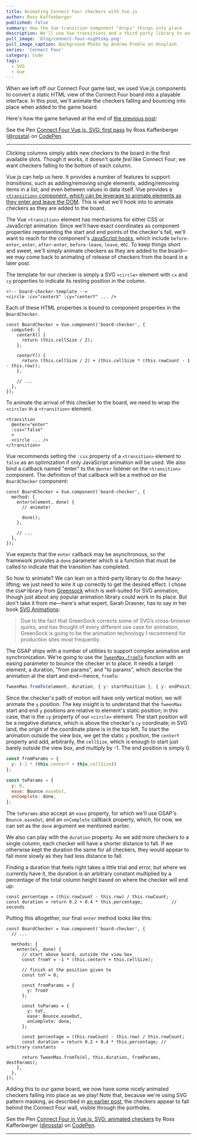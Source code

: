 ```yaml
---
title: Animating Connect Four checkers with Vue.js
author: Ross Kaffenberger
published: false
summary: How the Vue transition component "drops" things into place
description: We'll use Vue transitions and a third party library to animate the SVG checkers falling and bouncing into place when added to the game board.
pull_image: 'blog/connect-four-nightsky.png'
pull_image_caption: Background Photo by Andrew Preble on Unsplash
series: 'Connect Four'
category: Code
tags:
  - SVG
  - Vue
---
```


When we left off our Connect Four game last, we used Vue.js components to
convert a static HTML view of the Connect Four board into a playable interface.
In this post, we'll animate the checkers falling and bouncing into place when
added to the game board.

Here's how the game behaved at the end of [the previous post](/blog/basic-connect-four-with-vuejs.html):

<p data-height="481" data-theme-id="0" data-slug-hash="eyrMBy" data-default-tab="js,result" data-user="rossta" data-embed-version="2" data-pen-title="Connect Four Vue.js, SVG: first pass" class="codepen">See the Pen <a href="https://codepen.io/rossta/pen/eyrMBy/">Connect Four Vue.js, SVG: first pass</a> by Ross Kaffenberger (<a href="https://codepen.io/rossta">@rossta</a>) on <a href="https://codepen.io">CodePen</a>.</p>
<script async src="https://production-assets.codepen.io/assets/embed/ei.js"></script>

<hr />

Clicking columns simply adds new checkers to the board in the first available
slots. Though it works, it doesn't quite *feel* like Connect Four; we want
checkers falling to the bottom of each column.

Vue.js can help us here. It provides a number of features to support
*transitions*, such as adding/removing single elements, adding/removing items in
a list, and even between values in data itself. Vue provides a [`<transition>`
component, which can be leverage to animate elements as they enter and leave the DOM](https://vuejs.org/v2/guide/transitions.html#Transitioning-Single-Elements-Components). This is what we'll hook into to animate checkers as they are added to the board.

The Vue `<transition>` element has mechanisms for either CSS or JavaScript
animation. Since we'll have exact coordinates as component properties
representing the start and end points of the checker's fall, we'll want to reach
for the component's [JavaScript
hooks](https://vuejs.org/v2/guide/transitions.html#JavaScript-Hooks), which
include `before-enter`, `enter`, `after-enter`, `before-leave`, `leave`, etc. To
keep things short and sweet, we'll simply animate checkers as they are added to
the board—we may come back to animating of release of checkers from the
board in a later post.

The template for our checker is simply a SVG `<circle>` element with `cx` and
`cy` properties to indicate its resting position in the column.

```
<!-- board-checker-template -->
<circle :cx="centerX" :cy="centerY" ... />
```
Each of these HTML properties is bound to component properties in the `BoardChecker`.

```
const BoardChecker = Vue.component('board-checker', {
  computed: {
    centerX() {
      return (this.cellSize / 2);
    },

    centerY() {
      return (this.cellSize / 2) + (this.cellSize * (this.rowCount - 1 - this.row));
    },

    // ...
  },
});
```

To animate the arrival of this checker to the board, we need to wrap the
`<circle>` in a `<transition>` element.

```
<transition
  @enter="enter"
  :css="false"
  >
  <circle ... />
</transition>
```

Vue recommends setting the `:css` property of a `<transition>` element to
`false` as an optimization if only JavaScript animation will be used.
We also bind a callback named "enter" to the `@enter` listener on the `<transition>`
component. The definition of that callback will be a method on the
`BoardChecker` component:

```
const BoardChecker = Vue.component('board-checker', {
  method: {
    enter(element, done) {
      // animate!

      done();
    },

    // ...
  },
});
```

Vue expects that the `enter` callback may be asynchronous, so the framework
provides a `done` parameter which is a function that must be called to indicate that the
transition has completed.

So how to animate? We can lean on a third-party library to do the heavy-lifting;
we just need to wire it up correctly to get the desired effect. I chose the
`GSAP` library from [Greensock](https://greensock.com/) which is well-suited for
SVG animation, though just about any popular animation library could work in its
place. But don't take it from me—here's what expert, Sarah Drasner, has to say
in her book [SVG Animations](http://shop.oreilly.com/product/0636920045335.do):

> Due to the fact that GreenSock corrects some of SVG’s cross-browser quirks,
> and has thought of every different use case for animation, GreenSock is going
> to be the animation technology I recommend for production sites most
> frequently.

The GSAP ships with a number of utilities to support complex animation and
synchronization. We're going to use the
[`TweenMax.fromTo`](https://greensock.com/docs/TweenMax/static.fromTo) function
with an easing parameter to bounce the checker in to place. It needs a target
element, a duration, "from params", and "to params", which describe the
animation at the start and end—hence, `fromTo`:

```javascript
TweenMax.fromTo(element, duration, { y: startPosition }, { y: endPosition });
```

Since the checker's path of motion will have only vertical motion, we will
animate the `y` position. The key insight is to understand that the
`TweenMax` start and end `y` positions are relative to element's
static position; in this case, that is the `cy` property of our `<circle>`
element. The start position will be a negative distance, which is above the
checker's `cy` coordinate; in SVG land, the origin of the coordinate plane is in
the top left. To start the animation outside the view box, we get the static `y`
position, the `centerY` property and add, arbitrarily, the `cellSize`, which is
enough to start just barely outside the view box, and multiply by -1. The end
position is simply 0.

```javascript
const fromParams = {
  y: (-1 * (this.centerY + this.cellSize))
};

const toParams = {
  y: 0,
  ease: Bounce.easeOut,
  onComplete: done,
};
```

The `toParams` also accept an `ease` property, for which we'll use GSAP's
`Bounce.easeOut`, and an `onComplete` callback property, which, for now, we can
set as the `done` argument we mentioned earlier.

We also can play with the `duration` property. As we add more checkers to a
single column, each checker will have a shorter distance to fall. If we otherwise
kept the duration the same for all checkers, they would appear to fall more
slowly as they had less distance to fall.

Finding a duration that feels right takes a little trial and error, but where we
currently have it, the duration is an arbitrary constant multiplied by a
percentage of the total column height based on where the checker will end up:

```
const percentage = (this.rowCount - this.row) / this.rowCount;
const duration = return 0.2 + 0.4 * this.percentage;           // seconds
```

Putting this altogether, our final `enter` method looks like this:

```
const BoardChecker = Vue.component('board-checker', {
  // ...

  methods: {
    enter(el, done) {
      // start above board, outside the view box
      const fromY = -1 * (this.centerY + this.cellSize);

      // finish at the position given to
      const toY = 0;

      const fromParams = {
        y: fromY
      };

      const toParams = {
        y: toY,
        ease: Bounce.easeOut,
        onComplete: done,
      };

      const percentage = (this.rowCount - this.row) / this.rowCount;
      const duration = return 0.2 + 0.4 * this.percentage; // arbitrary constants

      return TweenMax.fromTo(el, this.duration, fromParams, destParams);
    },
  },
});
```

Adding this to our game board, we now have some nicely animated checkers falling
into place as we play! Note that, because we're using SVG pattern masking, as
described in [an earlier post](), the checkers appear to fall behind the Connect
Four wall, visible through the portholes.

<p data-height="483" data-theme-id="0" data-slug-hash="jYxxGv" data-default-tab="js,result" data-user="rossta" data-embed-version="2" data-pen-title="Connect Four in Vue.js, SVG: animated checkers" class="codepen">See the Pen <a href="https://codepen.io/rossta/pen/jYxxGv/">Connect Four in Vue.js, SVG: animated checkers</a> by Ross Kaffenberger (<a href="https://codepen.io/rossta">@rossta</a>) on <a href="https://codepen.io">CodePen</a>.</p>
<script async src="https://production-assets.codepen.io/assets/embed/ei.js"></script>

<hr />
